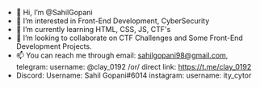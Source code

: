 - 👋 Hi, I’m @SahilGopani
- 👀 I’m interested in Front-End Development, CyberSecurity
- 🌱 I’m currently learning HTML, CSS, JS, CTF's
- 💞️ I’m looking to collaborate on CTF Challenges and Some Front-End Development Projects.
- 📫 You can reach me through email: sahilgopani98@gmail.com, telegram: username: @clay_0192 /or/ direct link: https://t.me/clay_0192 
- Discord: Username: Sahil Gopani#6014 instagram: username: ity_cytor

<!---
SahilGopani/SahilGopani is a ✨ special ✨ repository because its `README.md` (this file) appears on your GitHub profile.
You can click the Preview link to take a look at your changes.
--->
